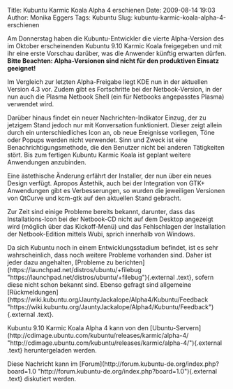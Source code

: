 Title: Kubuntu Karmic Koala Alpha 4 erschienen
Date: 2009-08-14 19:03
Author: Monika Eggers
Tags: Kubuntu
Slug: kubuntu-karmic-koala-alpha-4-erschienen

Am Donnerstag haben die Kubuntu-Entwickler die vierte Alpha-Version des
im Oktober erscheinenden Kubuntu 9.10 Karmic Koala freigegeben und mit
ihr eine erste Vorschau darüber, was die Anwender künftig erwarten
dürfen. **Bitte Beachten: Alpha-Versionen sind nicht für den produktiven
Einsatz geeignet!**

</p>
Im Vergleich zur letzten Alpha-Freigabe liegt KDE nun in der aktuellen
Version 4.3 vor. Zudem gibt es Fortschritte bei der Netbook-Version, in
der nun auch die Plasma Netbook Shell (ein für Netbooks angepasstes
Plasma) verwendet wird.

</p>
<!--break--><!--break-->

Darüber hinaus findet ein neuer Nachrichten-Indikator Einzug, der zu
jetzigem Stand jedoch nur mit Konversation funktioniert. Dieser zeigt
allein durch ein unterschiedliches Icon an, ob neue Ereignisse
vorliegen, Töne oder Popups werden nicht verwendet. Sinn und Zweck ist
eine Benachrichtigungsmethode, die den Benutzer nicht bei anderen
Tätigkeiten stört. Bis zum fertigen Kubuntu Karmic Koala ist geplant
weitere Anwendungen anzubinden.

</p>
Eine ästethische Änderung erfährt der Installer, der nun über ein neues
Design verfügt. Apropos Ästethik, auch bei der Integration von GTK+
Anwendungen gibt es Verbesserungen, so wurden die jeweiligen Versionen
von QtCurve und kcm-gtk auf den aktuellen Stand gebracht.

</p>
Zur Zeit sind einige Probleme bereits bekannt, darunter, dass das
Installations-Icon bei der Netbook-CD nicht auf dem Desktop angezeigt
wird (möglich über das Kickoff-Menü) und das Fehlschlagen der
Installation der Netbook-Edition mittels Wubi, sprich innerhalb von
Windows.

</p>
Da sich Kubuntu noch in einem Entwicklungsstadium befindet, ist es sehr
wahrscheinlich, dass noch weitere Probleme vorhanden sind. Daher ist
jeder dazu angehalten, [Probleme zu
berichten](https://launchpad.net/distros/ubuntu/+filebug "https://launchpad.net/distros/ubuntu/+filebug"){.external
.text}, sofern diese nicht schon bekannt sind. Ebenso gefragt sind
allgemeine
[Rückmeldungen](https://wiki.kubuntu.org/JauntyJackalope/Alpha4/Kubuntu/Feedback "https://wiki.kubuntu.org/JauntyJackalope/Alpha4/Kubuntu/Feedback"){.external
.text}.

</p>
Kubuntu 9.10 Karmic Koala Alpha 4 kann von den
[Ubuntu-Servern](http://cdimage.ubuntu.com/kubuntu/releases/karmic/alpha-4/ "http://cdimage.ubuntu.com/kubuntu/releases/karmic/alpha-4/"){.external
.text} heruntergeladen werden.

</p>
Diese Nachricht kann im
[Forum](http://forum.kubuntu-de.org/index.php?board=1.0 "http://forum.kubuntu-de.org/index.php?board=1.0"){.external
.text} diskutiert werden.

</p>

